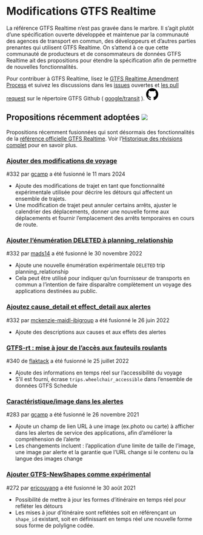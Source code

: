 # Modifications GTFS Realtime 
 
 La référence GTFS Realtime n’est pas gravée dans le marbre. Il s’agit plutôt d’une spécification ouverte développée et maintenue par la communauté des agences de transport en commun, des développeurs et d’autres parties prenantes qui utilisent GTFS Realtime. On s’attend à ce que cette communauté de producteurs et de consommateurs de données GTFS Realtime ait des propositions pour étendre la spécification afin de permettre de nouvelles fonctionnalités. 
 
 Pour contribuer à GTFS Realtime, lisez le [GTFS Realtime Amendment Process](../../../../community/governance/gtfs_realtime_amendment_process) et suivez les discussions dans les <a href="https://github.com/google/transit/issues" target="_blank">issues</a> ouvertes et <a href="https://github.com/google/transit/pulls" target="_blank">les pull request</a> sur le répertoire GTFS Github ( <a href="https://github.com/google/transit" target="_blank">google/transit</a> ). ![](../../../assets/mark-github.svg) 
 
 <!-- <div class="row"> 
     <div class="active-container"> 
         <h3 class="title"><a class="no-icon" href="https://github.com/google/transit/pull/332" target="_blank">Add cause_detail and effect_detail to Alerts</a></h3> 
         <p class="maintainer">#332 opened on May 31, 2022 by <a class="no-icon" href="https://github.com/mckenzie-maidl-ibigroup" target="_blank">mckenzie-maidl-ibigroup</a></p> 
     </div> 
 </div> 
 <div class="row"></div> --> 

 <!-- <div class="row no-active"> 
     <div class="no-active-container"> 
         <h3 class="title">There are currently no active proposals for GTFS Realtime.</h3> 
         <p class="prompt">Have a proposal? &ensp;➜&ensp; Open a <a href="https://github.com/google/transit/pulls" target="_blank">pull request</a>.</p> 
     </div> 
 </div> 
 <div class="row"></div> --> 
 
## Propositions récemment adoptées <img src="../../../../assets/pr-merged.svg" style="height:1em;"/> 
 
 Propositions récemment fusionnées qui sont désormais des fonctionnalités de la [référence officielle GTFS Realtime](../../reference). Voir l’[Historique des révisions complet](../revision_history) pour en savoir plus. 


<div class="row"> 
    <div class="leftcontainer"> 
        <h3 class="title"> <a href="https://github.com/google/transit/pull/403" class="no-icon" target="_blank">Ajouter des modifications de voyage</a></h3> 
        <p class="maintainer">#332 par <a href="https://github.com/gcamp" class="no-icon" target="_blank">gcamp</a> a été fusionné le 11 mars 2024</p> 
    </div> 
    <div class="featurelist"> 
        <ul> 
            <li> Ajoute des modifications de trajet en tant que fonctionnalité expérimentale utilisée pour décrire les détours qui affectent un ensemble de trajets.</li> 
            <li> Une modification de trajet peut annuler certains arrêts, ajuster le calendrier des déplacements, donner une nouvelle forme aux déplacements et fournir l’emplacement des arrêts temporaires en cours de route.</li> 
        </ul> 
    </div> 
</div> 

<div class="row"> 
    <div class="leftcontainer"> 
        <h3 class="title"> <a href="https://github.com/google/transit/pull/352" class="no-icon" target="_blank">Ajouter l’énumération DELETED à planning_relationship</a></h3> 
        <p class="maintainer">#332 par <a href="https://github.com/mads14" class="no-icon" target="_blank">mads14</a> a été fusionné le 30 novembre 2022</p> 
    </div> 
    <div class="featurelist"> 
        <ul> 
            <li> Ajoute une nouvelle énumération expérimentale <code>DELETED</code> trip planning_relationship</li> 
            <li> Cela peut être utilisé pour indiquer qu’un fournisseur de transports en commun a l’intention de faire disparaître complètement un voyage des applications destinées au public.</li> 
        </ul> 
    </div> 
</div> 

<div class="row"> 
    <div class="leftcontainer"> 
        <h3 class="title"> <a href="https://github.com/google/transit/pull/332" class="no-icon" target="_blank">Ajoutez cause_detail et effect_detail aux alertes</a></h3> 
        <p class="maintainer">#332 par <a href="https://github.com/mckenzie-maidl-ibigroup" class="no-icon" target="_blank">mckenzie-maidl-ibigroup</a> a été fusionné le 26 juin 2022</p> 
    </div> 
    <div class="featurelist"> 
        <ul> 
            <li> Ajoute des descriptions aux causes et aux effets des alertes</li> 
        </ul> 
    </div> 
</div> 

<div class="row"> 
    <div class="leftcontainer"> 
        <h3 class="title"> <a href="https://github.com/google/transit/pull/340" class="no-icon" target="_blank">GTFS-rt : mise à jour de l’accès aux fauteuils roulants</a></h3> 
        <p class="maintainer">#340 de <a href="https://github.com/flaktack" class="no-icon" target="_blank">flaktack</a> a été fusionné le 25 juillet 2022</p> 
    </div> 
    <div class="featurelist"> 
        <ul> 
            <li> Ajoute des informations en temps réel sur l’accessibilité du voyage</li> 
            <li> S’il est fourni, écrase <code>trips.wheelchair_accessible</code> dans l’ensemble de données GTFS Schedule</li> 
        </ul> 
    </div> 
</div> 

<div class="row"> 
    <div class="leftcontainer"> 
        <h3 class="title"> <a href="https://github.com/google/transit/pull/283" class="no-icon" target="_blank">Caractéristique/image dans les alertes</a></h3> 
        <p class="maintainer">#283 par <a href="https://github.com/gcamp" class="no-icon" target="_blank">gcamp</a> a été fusionné le 26 novembre 2021</p> 
    </div> 
    <div class="featurelist"> 
        <ul> 
            <li> Ajoute un champ de lien URL à une image (ex.photo ou carte) à afficher dans les alertes de service des applications, afin d’améliorer la compréhension de l’alerte</li> 
            <li> Les changements incluent : l’application d’une limite de taille de l’image, une image par alerte et la garantie que l’URL change si le contenu ou la langue des images change</li> 
        </ul> 
    </div> 
</div> 

<div class="row"> 
    <div class="leftcontainer"> 
        <h3 class="title"> <a href="https://github.com/google/transit/pull/272" class="no-icon" target="_blank">Ajouter GTFS-NewShapes comme expérimental</a></h3> 
        <p class="maintainer">#272 par <a href="https://github.com/ericouyang" class="no-icon" target="_blank">ericouyang</a> a été fusionné le 30 août 2021</p> 
    </div> 
    <div class="featurelist"> 
        <ul> 
            <li> Possibilité de mettre à jour les formes d’itinéraire en temps réel pour refléter les détours</li> 
            <li> Les mises à jour d’itinéraire sont reflétées soit en référençant un <code>shape_id</code> existant, soit en définissant en temps réel une nouvelle forme sous forme de polyligne codée.</li> 
        </ul> 
    </div> 
</div> 

<div class="row"></div> 
